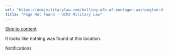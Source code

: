 ```yaml
---
url: "https://ucmjmilitarylaw.com/bolling-afb-af-pentagon-washington-d-c-military-defense-lawyer-ucmj-legal-guide/%7Blocation12"
title: "Page Not Found - UCMJ Military Law"
---
```


[Skip to content](https://ucmjmilitarylaw.com/bolling-afb-af-pentagon-washington-d-c-military-defense-lawyer-ucmj-legal-guide/%7Blocation12#content)

It looks like nothing was found at this location.

Notifications